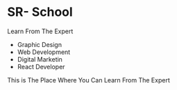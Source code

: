 # SR- School 
Learn From The Expert 
* Graphic Design
* Web Development
* Digital Marketin
* React Developer

This is The Place Where You Can Learn From The Expert

